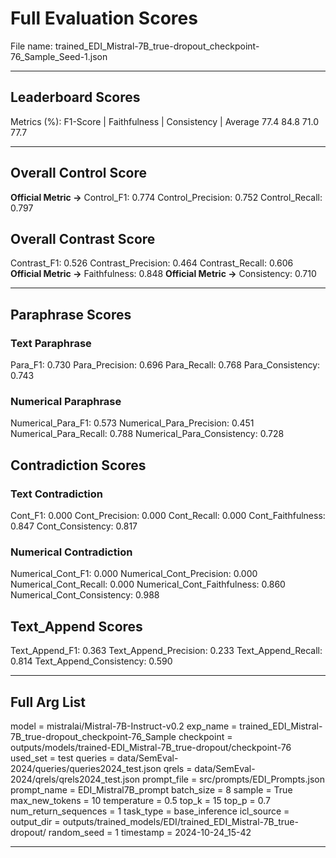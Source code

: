# Full Evaluation Scores

File name: trained_EDI_Mistral-7B_true-dropout_checkpoint-76_Sample_Seed-1.json


---

## Leaderboard Scores

Metrics (%): F1-Score | Faithfulness | Consistency | Average
                77.4        84.8          71.0        77.7

---

## Overall Control Score

**Official Metric ->** Control_F1: 0.774
Control_Precision: 0.752
Control_Recall: 0.797

## Overall Contrast Score

Contrast_F1: 0.526
Contrast_Precision: 0.464
Contrast_Recall: 0.606
**Official Metric ->** Faithfulness: 0.848
**Official Metric ->** Consistency: 0.710

---


## Paraphrase Scores


### Text Paraphrase

Para_F1: 0.730
Para_Precision: 0.696
Para_Recall: 0.768
Para_Consistency: 0.743


### Numerical Paraphrase

Numerical_Para_F1: 0.573
Numerical_Para_Precision: 0.451
Numerical_Para_Recall: 0.788
Numerical_Para_Consistency: 0.728


## Contradiction Scores


### Text Contradiction

Cont_F1: 0.000
Cont_Precision: 0.000
Cont_Recall: 0.000
Cont_Faithfulness: 0.847
Cont_Consistency: 0.817


### Numerical Contradiction

Numerical_Cont_F1: 0.000
Numerical_Cont_Precision: 0.000
Numerical_Cont_Recall: 0.000
Numerical_Cont_Faithfulness: 0.860
Numerical_Cont_Consistency: 0.988


## Text_Append Scores

Text_Append_F1: 0.363
Text_Append_Precision: 0.233
Text_Append_Recall: 0.814
Text_Append_Consistency: 0.590

---

## Full Arg List

model = mistralai/Mistral-7B-Instruct-v0.2
exp_name = trained_EDI_Mistral-7B_true-dropout_checkpoint-76_Sample
checkpoint = outputs/models/trained-EDI_Mistral-7B_true-dropout/checkpoint-76
used_set = test
queries = data/SemEval-2024/queries/queries2024_test.json
qrels = data/SemEval-2024/qrels/qrels2024_test.json
prompt_file = src/prompts/EDI_Prompts.json
prompt_name = EDI_Mistral7B_prompt
batch_size = 8
sample = True
max_new_tokens = 10
temperature = 0.5
top_k = 15
top_p = 0.7
num_return_sequences = 1
task_type = base_inference
icl_source = 
output_dir = outputs/trained_models/EDI/trained_EDI_Mistral-7B_true-dropout/
random_seed = 1
timestamp = 2024-10-24_15-42

---

